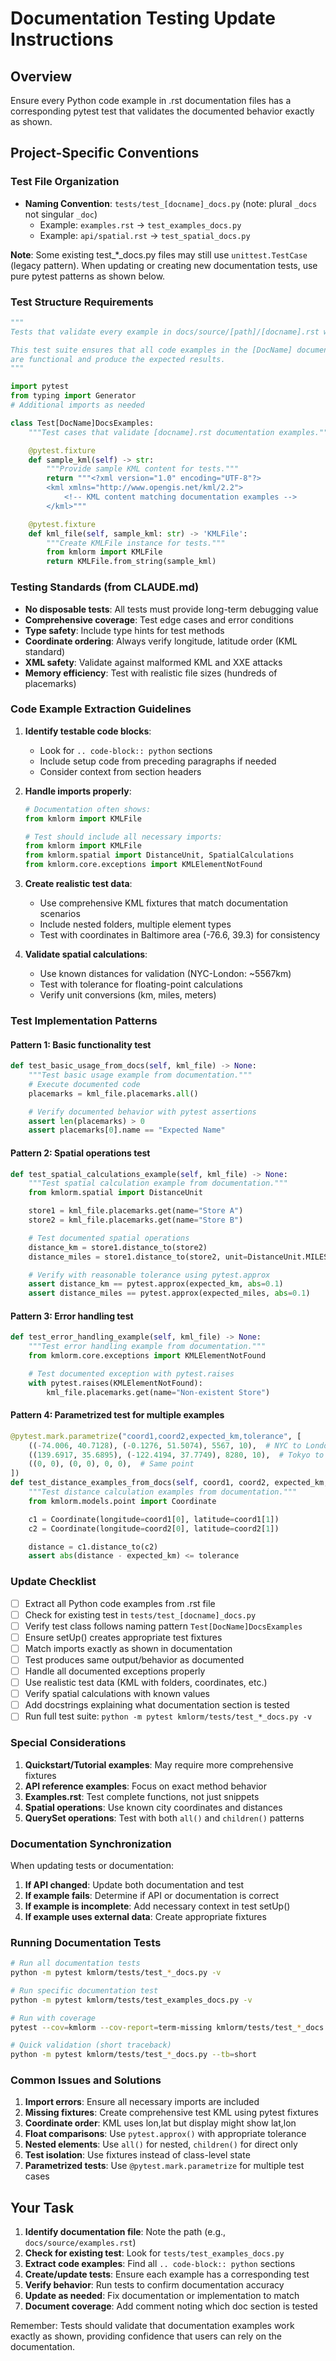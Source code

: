 # Documentation Testing Update Instructions

## Overview
Ensure every Python code example in .rst documentation files has a corresponding pytest test that validates the documented behavior exactly as shown.

## Project-Specific Conventions

### Test File Organization
- **Naming Convention**: `tests/test_[docname]_docs.py` (note: plural `_docs` not singular `_doc`)
  - Example: `examples.rst` → `test_examples_docs.py`
  - Example: `api/spatial.rst` → `test_spatial_docs.py`

**Note**: Some existing test_*_docs.py files may still use `unittest.TestCase` (legacy pattern).
When updating or creating new documentation tests, use pure pytest patterns as shown below.

### Test Structure Requirements
```python
"""
Tests that validate every example in docs/source/[path]/[docname].rst works as documented.

This test suite ensures that all code examples in the [DocName] documentation
are functional and produce the expected results.
"""

import pytest
from typing import Generator
# Additional imports as needed

class Test[DocName]DocsExamples:
    """Test cases that validate [docname].rst documentation examples."""

    @pytest.fixture
    def sample_kml(self) -> str:
        """Provide sample KML content for tests."""
        return """<?xml version="1.0" encoding="UTF-8"?>
        <kml xmlns="http://www.opengis.net/kml/2.2">
            <!-- KML content matching documentation examples -->
        </kml>"""

    @pytest.fixture
    def kml_file(self, sample_kml: str) -> 'KMLFile':
        """Create KMLFile instance for tests."""
        from kmlorm import KMLFile
        return KMLFile.from_string(sample_kml)
```

### Testing Standards (from CLAUDE.md)
- **No disposable tests**: All tests must provide long-term debugging value
- **Comprehensive coverage**: Test edge cases and error conditions
- **Type safety**: Include type hints for test methods
- **Coordinate ordering**: Always verify longitude, latitude order (KML standard)
- **XML safety**: Validate against malformed KML and XXE attacks
- **Memory efficiency**: Test with realistic file sizes (hundreds of placemarks)

### Code Example Extraction Guidelines

1. **Identify testable code blocks**:
   - Look for `.. code-block:: python` sections
   - Include setup code from preceding paragraphs if needed
   - Consider context from section headers

2. **Handle imports properly**:
   ```python
   # Documentation often shows:
   from kmlorm import KMLFile

   # Test should include all necessary imports:
   from kmlorm import KMLFile
   from kmlorm.spatial import DistanceUnit, SpatialCalculations
   from kmlorm.core.exceptions import KMLElementNotFound
   ```

3. **Create realistic test data**:
   - Use comprehensive KML fixtures that match documentation scenarios
   - Include nested folders, multiple element types
   - Test with coordinates in Baltimore area (-76.6, 39.3) for consistency

4. **Validate spatial calculations**:
   - Use known distances for validation (NYC-London: ~5567km)
   - Test with tolerance for floating-point calculations
   - Verify unit conversions (km, miles, meters)

### Test Implementation Patterns

#### Pattern 1: Basic functionality test
```python
def test_basic_usage_from_docs(self, kml_file) -> None:
    """Test basic usage example from documentation."""
    # Execute documented code
    placemarks = kml_file.placemarks.all()

    # Verify documented behavior with pytest assertions
    assert len(placemarks) > 0
    assert placemarks[0].name == "Expected Name"
```

#### Pattern 2: Spatial operations test
```python
def test_spatial_calculations_example(self, kml_file) -> None:
    """Test spatial calculation example from documentation."""
    from kmlorm.spatial import DistanceUnit

    store1 = kml_file.placemarks.get(name="Store A")
    store2 = kml_file.placemarks.get(name="Store B")

    # Test documented spatial operations
    distance_km = store1.distance_to(store2)
    distance_miles = store1.distance_to(store2, unit=DistanceUnit.MILES)

    # Verify with reasonable tolerance using pytest.approx
    assert distance_km == pytest.approx(expected_km, abs=0.1)
    assert distance_miles == pytest.approx(expected_miles, abs=0.1)
```

#### Pattern 3: Error handling test
```python
def test_error_handling_example(self, kml_file) -> None:
    """Test error handling example from documentation."""
    from kmlorm.core.exceptions import KMLElementNotFound

    # Test documented exception with pytest.raises
    with pytest.raises(KMLElementNotFound):
        kml_file.placemarks.get(name="Non-existent Store")
```

#### Pattern 4: Parametrized test for multiple examples
```python
@pytest.mark.parametrize("coord1,coord2,expected_km,tolerance", [
    ((-74.006, 40.7128), (-0.1276, 51.5074), 5567, 10),  # NYC to London
    ((139.6917, 35.6895), (-122.4194, 37.7749), 8280, 10),  # Tokyo to SF
    ((0, 0), (0, 0), 0, 0),  # Same point
])
def test_distance_examples_from_docs(self, coord1, coord2, expected_km, tolerance) -> None:
    """Test distance calculation examples from documentation."""
    from kmlorm.models.point import Coordinate

    c1 = Coordinate(longitude=coord1[0], latitude=coord1[1])
    c2 = Coordinate(longitude=coord2[0], latitude=coord2[1])

    distance = c1.distance_to(c2)
    assert abs(distance - expected_km) <= tolerance
```

### Update Checklist

- [ ] Extract all Python code examples from .rst file
- [ ] Check for existing test in `tests/test_[docname]_docs.py`
- [ ] Verify test class follows naming pattern `Test[DocName]DocsExamples`
- [ ] Ensure setUp() creates appropriate test fixtures
- [ ] Match imports exactly as shown in documentation
- [ ] Test produces same output/behavior as documented
- [ ] Handle all documented exceptions properly
- [ ] Use realistic test data (KML with folders, coordinates, etc.)
- [ ] Verify spatial calculations with known values
- [ ] Add docstrings explaining what documentation section is tested
- [ ] Run full test suite: `python -m pytest kmlorm/tests/test_*_docs.py -v`

### Special Considerations

1. **Quickstart/Tutorial examples**: May require more comprehensive fixtures
2. **API reference examples**: Focus on exact method behavior
3. **Examples.rst**: Test complete functions, not just snippets
4. **Spatial operations**: Use known city coordinates and distances
5. **QuerySet operations**: Test with both `all()` and `children()` patterns

### Documentation Synchronization

When updating tests or documentation:
1. **If API changed**: Update both documentation and test
2. **If example fails**: Determine if API or documentation is correct
3. **If example is incomplete**: Add necessary context in test setUp()
4. **If example uses external data**: Create appropriate fixtures

### Running Documentation Tests

```bash
# Run all documentation tests
python -m pytest kmlorm/tests/test_*_docs.py -v

# Run specific documentation test
python -m pytest kmlorm/tests/test_examples_docs.py -v

# Run with coverage
pytest --cov=kmlorm --cov-report=term-missing kmlorm/tests/test_*_docs.py

# Quick validation (short traceback)
python -m pytest kmlorm/tests/test_*_docs.py --tb=short
```

### Common Issues and Solutions

1. **Import errors**: Ensure all necessary imports are included
2. **Missing fixtures**: Create comprehensive test KML using pytest fixtures
3. **Coordinate order**: KML uses lon,lat but display might show lat,lon
4. **Float comparisons**: Use `pytest.approx()` with appropriate tolerance
5. **Nested elements**: Use `all()` for nested, `children()` for direct only
6. **Test isolation**: Use fixtures instead of class-level state
7. **Parametrized tests**: Use `@pytest.mark.parametrize` for multiple test cases

## Your Task

1. **Identify documentation file**: Note the path (e.g., `docs/source/examples.rst`)
2. **Check for existing test**: Look for `tests/test_examples_docs.py`
3. **Extract code examples**: Find all `.. code-block:: python` sections
4. **Create/update tests**: Ensure each example has a corresponding test
5. **Verify behavior**: Run tests to confirm documentation accuracy
6. **Update as needed**: Fix documentation or implementation to match
7. **Document coverage**: Add comment noting which doc section is tested

Remember: Tests should validate that documentation examples work exactly as shown, providing confidence that users can rely on the documentation.